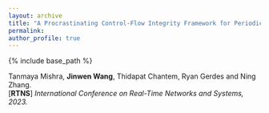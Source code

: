 ```yaml
---
layout: archive
title: "A Procrastinating Control-Flow Integrity Framework for Periodic Real-Time Systems"
permalink:
author_profile: true
---
```


{% include base_path %}
                                 
Tanmaya Mishra, **Jinwen Wang**, Thidapat Chantem, Ryan Gerdes and Ning Zhang. <br>
[**RTNS**] <i> International Conference on Real-Time Networks and Systems, 2023.</i>               
<!-- [[code](https://github.com/eli-b/idcbs)]  -->
